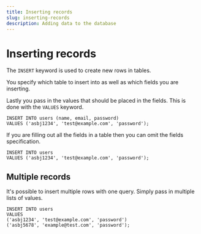 ```yaml
---
title: Inserting records
slug: inserting-records
description: Adding data to the database
---
```


# Inserting records

The `INSERT` keyword is used to create new rows in tables.

You specify which table to insert into as well as which fields you are inserting.

Lastly you pass in the values that should be placed in the fields. This is done with the `VALUES` keyword.

```
INSERT INTO users (name, email, password)
VALUES ('asbj1234', 'test@example.com', 'password');
```

If you are filling out all the fields in a table then you can omit the fields specification.

```
INSERT INTO users
VALUES ('asbj1234', 'test@example.com', 'password');
```

## Multiple records

It's possible to insert multiple rows with one query. Simply pass in multiple lists of values.

```
INSERT INTO users
VALUES
('asbj1234', 'test@example.com', 'password')
('asbj5678', 'example@test.com', 'password');
```
